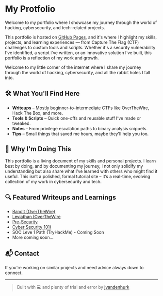 # My Protfolio

Welcome to my portfolio where I showcase my journey through the world of hacking, cybersecurity, and tech-related projects.

This portfolio is hosted on [GitHub Pages](https://pages.github.com/), and it's where I highlight my skills, projects, and learning experiences — from Capture The Flag (CTF) challenges to custom tools and scripts. Whether it's a security vulnerability I’ve identified, a script I’ve written, or an innovative solution I’ve built, this portfolio is a reflection of my work and growth.

Welcome to my little corner of the internet where I share my journey through the world of hacking, cybersecurity, and all the rabbit holes I fall into.

## 🛠️ What You'll Find Here
- **Writeups** – Mostly beginner-to-intermediate CTFs like OverTheWire, Hack The Box, and more.
- **Tools & Scripts** – Quick one-offs and reusable stuff I’ve made or tweaked.
- **Notes** – From privilege escalation paths to binary analysis snippets.
- **Tips** – Small things that saved me hours, maybe they'll help you too.

## 🧠 Why I'm Doing This
This portfolio is a living document of my skills and personal projects. I learn best by doing, and by documenting my journey, I not only solidify my understanding but also share what I’ve learned with others who might find it useful. This isn’t a polished, formal tutorial site – it’s a real-time, evolving collection of my work in cybersecurity and tech.

## 🔍 Featured Writeups and Learnings
- [Bandit (OverTheWire)](https://jvandenhurk.github.io/writeups/bandit)
- [Leviathan (OverTheWire](https://jvandenhurk.github.io/writeups/leviathan)
- [Pre-Security](https://jvandenhurk.github.io/certs/presec)
- [Cyber Security 101)](https://jvandenhurk.github.io/certs/cyber101)
- SOC Leve 1 Path (TryHackMe) - Coming Soon
- More coming soon...

## 📬 Contact
If you're working on similar projects and need advice always down to connect.

---

> Built with 💻 and plenty of trial and error by [jvandenhurk](https://github.com/jvandenhurk)
